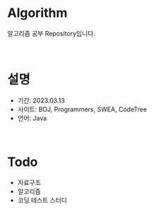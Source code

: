 # Algorithm
알고리즘 공부 Repository입니다.
<br><br><br>

# 설명
- 기간: 2023.03.13
- 사이트: BOJ, Programmers, SWEA, CodeTree
- 언어: Java
<br><br><br>

# Todo
- 자료구조
- 알고리즘
- 코딩 테스트 스터디
